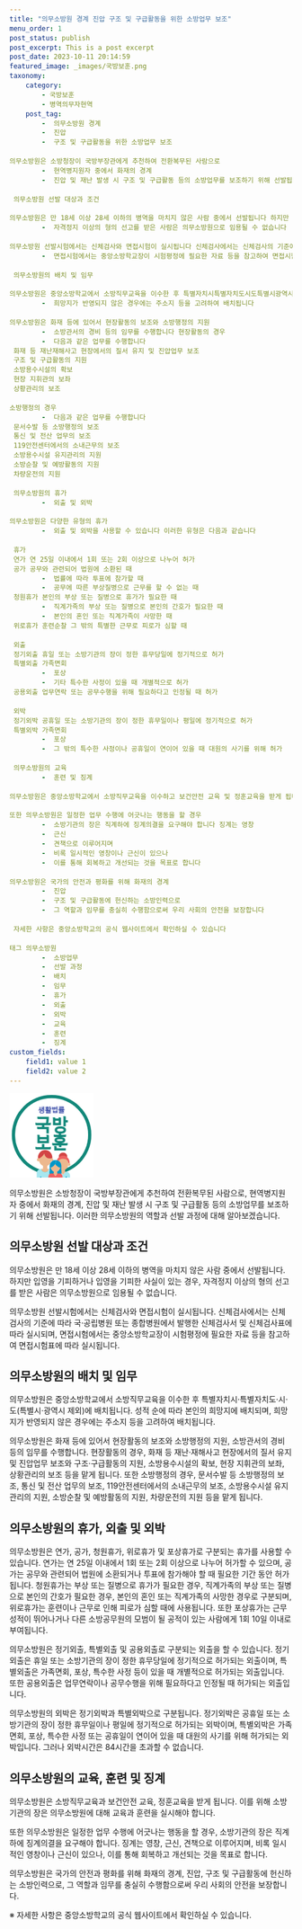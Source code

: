 ```yaml
---
title: "의무소방원 경계 진압 구조 및 구급활동을 위한 소방업무 보조"
menu_order: 1
post_status: publish
post_excerpt: This is a post excerpt
post_date: 2023-10-11 20:14:59
featured_image: _images/국방보훈.png
taxonomy:
    category:
        - 국방보훈
        - 병역의무자현역
    post_tag:
        -  의무소방원 경계
        -  진압
        -  구조 및 구급활동을 위한 소방업무 보조

의무소방원은 소방청장이 국방부장관에게 추천하여 전환복무된 사람으로
        -  현역병지원자 중에서 화재의 경계
        -  진압 및 재난 발생 시 구조 및 구급활동 등의 소방업무를 보조하기 위해 선발됩니다 이러한 의무소방원의 역할과 선발 과정에 대해 알아보겠습니다

 의무소방원 선발 대상과 조건

의무소방원은 만 18세 이상 28세 이하의 병역을 마치지 않은 사람 중에서 선발됩니다 하지만 입영을 기피하거나 입영을 기피한 사실이 있는 경우
        -  자격정지 이상의 형의 선고를 받은 사람은 의무소방원으로 임용될 수 없습니다

의무소방원 선발시험에서는 신체검사와 면접시험이 실시됩니다 신체검사에서는 신체검사의 기준에 따라 국공립병원 또는 종합병원에서 발행한 신체검사서 및 신체검사표에 따라 실시되며
        -  면접시험에서는 중앙소방학교장이 시험평정에 필요한 자료 등을 참고하여 면접시험표에 따라 실시됩니다

 의무소방원의 배치 및 임무

의무소방원은 중앙소방학교에서 소방직무교육을 이수한 후 특별자치시특별자치도시도특별시광역시 제외에 배치됩니다 성적 순에 따라 본인의 희망지에 배치되며
        -  희망지가 반영되지 않은 경우에는 주소지 등을 고려하여 배치됩니다

의무소방원은 화재 등에 있어서 현장활동의 보조와 소방행정의 지원
        -  소방관서의 경비 등의 임무를 수행합니다 현장활동의 경우
        -  다음과 같은 업무를 수행합니다
 화재 등 재난재해사고 현장에서의 질서 유지 및 진압업무 보조
 구조 및 구급활동의 지원
 소방용수시설의 확보
 현장 지휘관의 보좌
 상황관리의 보조

소방행정의 경우
        -  다음과 같은 업무를 수행합니다
 문서수발 등 소방행정의 보조
 통신 및 전산 업무의 보조
 119안전센터에서의 소내근무의 보조
 소방용수시설 유지관리의 지원
 소방순찰 및 예방활동의 지원
 차량운전의 지원

 의무소방원의 휴가
        -  외출 및 외박

의무소방원은 다양한 유형의 휴가
        -  외출 및 외박을 사용할 수 있습니다 이러한 유형은 다음과 같습니다

 휴가
 연가 연 25일 이내에서 1회 또는 2회 이상으로 나누어 허가
 공가 공무와 관련되어 법원에 소환된 때
        -  법률에 따라 투표에 참가할 때
        -  공무에 따른 부상질병으로 근무를 할 수 없는 때
 청원휴가 본인의 부상 또는 질병으로 휴가가 필요한 때
        -  직계가족의 부상 또는 질병으로 본인의 간호가 필요한 때
        -  본인의 혼인 또는 직계가족이 사망한 때
 위로휴가 훈련순찰 그 밖의 특별한 근무로 피로가 심할 때

 외출
 정기외출 휴일 또는 소방기관의 장이 정한 휴무당일에 정기적으로 허가
 특별외출 가족면회
        -  포상
        -  기타 특수한 사정이 있을 때 개별적으로 허가
 공용외출 업무연락 또는 공무수행을 위해 필요하다고 인정될 때 허가

 외박
 정기외박 공휴일 또는 소방기관의 장이 정한 휴무일이나 평일에 정기적으로 허가
 특별외박 가족면회
        -  포상
        -  그 밖의 특수한 사정이나 공휴일이 연이어 있을 때 대원의 사기를 위해 허가

 의무소방원의 교육
        -  훈련 및 징계

의무소방원은 중앙소방학교에서 소방직무교육을 이수하고 보건안전 교육 및 정훈교육을 받게 됩니다 이를 통해 소방 업무에 대한 전문 지식과 실무 능력을 갖추게 됩니다

또한 의무소방원은 일정한 업무 수행에 어긋나는 행동을 할 경우
        -  소방기관의 장은 직계하에 징계의결을 요구해야 합니다 징계는 영창
        -  근신
        -  견책으로 이루어지며
        -  비록 일시적인 영창이나 근신이 있으나
        -  이를 통해 회복하고 개선되는 것을 목표로 합니다

의무소방원은 국가의 안전과 평화를 위해 화재의 경계
        -  진압
        -  구조 및 구급활동에 헌신하는 소방인력으로
        -  그 역할과 임무를 충실히 수행함으로써 우리 사회의 안전을 보장합니다

 자세한 사항은 중앙소방학교의 공식 웹사이트에서 확인하실 수 있습니다

태그 의무소방원
        -  소방업무
        -  선발 과정
        -  배치
        -  임무
        -  휴가
        -  외출
        -  외박
        -  교육
        -  훈련
        -  징계
custom_fields:
    field1: value 1
    field2: value 2
---
```


![국방보훈](/_images/국방보훈.png)

의무소방원은 소방청장이 국방부장관에게 추천하여 전환복무된 사람으로, 현역병지원자 중에서 화재의 경계, 진압 및 재난 발생 시 구조 및 구급활동 등의 소방업무를 보조하기 위해 선발됩니다. 이러한 의무소방원의 역할과 선발 과정에 대해 알아보겠습니다.

## 의무소방원 선발 대상과 조건

의무소방원은 만 18세 이상 28세 이하의 병역을 마치지 않은 사람 중에서 선발됩니다. 하지만 입영을 기피하거나 입영을 기피한 사실이 있는 경우, 자격정지 이상의 형의 선고를 받은 사람은 의무소방원으로 임용될 수 없습니다.

의무소방원 선발시험에서는 신체검사와 면접시험이 실시됩니다. 신체검사에서는 신체검사의 기준에 따라 국·공립병원 또는 종합병원에서 발행한 신체검사서 및 신체검사표에 따라 실시되며, 면접시험에서는 중앙소방학교장이 시험평정에 필요한 자료 등을 참고하여 면접시험표에 따라 실시됩니다.

## 의무소방원의 배치 및 임무

의무소방원은 중앙소방학교에서 소방직무교육을 이수한 후 특별자치시·특별자치도·시·도(특별시·광역시 제외)에 배치됩니다. 성적 순에 따라 본인의 희망지에 배치되며, 희망지가 반영되지 않은 경우에는 주소지 등을 고려하여 배치됩니다.

의무소방원은 화재 등에 있어서 현장활동의 보조와 소방행정의 지원, 소방관서의 경비 등의 임무를 수행합니다. 현장활동의 경우, 화재 등 재난·재해사고 현장에서의 질서 유지 및 진압업무 보조와 구조·구급활동의 지원, 소방용수시설의 확보, 현장 지휘관의 보좌, 상황관리의 보조 등을 맡게 됩니다. 또한 소방행정의 경우, 문서수발 등 소방행정의 보조, 통신 및 전산 업무의 보조, 119안전센터에서의 소내근무의 보조, 소방용수시설 유지관리의 지원, 소방순찰 및 예방활동의 지원, 차량운전의 지원 등을 맡게 됩니다.

## 의무소방원의 휴가, 외출 및 외박

의무소방원은 연가, 공가, 청원휴가, 위로휴가 및 포상휴가로 구분되는 휴가를 사용할 수 있습니다. 연가는 연 25일 이내에서 1회 또는 2회 이상으로 나누어 허가할 수 있으며, 공가는 공무와 관련되어 법원에 소환되거나 투표에 참가해야 할 때 필요한 기간 동안 허가됩니다. 청원휴가는 부상 또는 질병으로 휴가가 필요한 경우, 직계가족의 부상 또는 질병으로 본인의 간호가 필요한 경우, 본인의 혼인 또는 직계가족의 사망한 경우로 구분되며, 위로휴가는 훈련이나 근무로 인해 피로가 심할 때에 사용됩니다. 또한 포상휴가는 근무성적이 뛰어나거나 다른 소방공무원의 모범이 될 공적이 있는 사람에게 1회 10일 이내로 부여됩니다.

의무소방원은 정기외출, 특별외출 및 공용외출로 구분되는 외출을 할 수 있습니다. 정기외출은 휴일 또는 소방기관의 장이 정한 휴무당일에 정기적으로 허가되는 외출이며, 특별외출은 가족면회, 포상, 특수한 사정 등이 있을 때 개별적으로 허가되는 외출입니다. 또한 공용외출은 업무연락이나 공무수행을 위해 필요하다고 인정될 때 허가되는 외출입니다.

의무소방원의 외박은 정기외박과 특별외박으로 구분됩니다. 정기외박은 공휴일 또는 소방기관의 장이 정한 휴무일이나 평일에 정기적으로 허가되는 외박이며, 특별외박은 가족면회, 포상, 특수한 사정 또는 공휴일이 연이어 있을 때 대원의 사기를 위해 허가되는 외박입니다. 그러나 외박시간은 84시간을 초과할 수 없습니다.

## 의무소방원의 교육, 훈련 및 징계

의무소방원은 소방직무교육과 보건안전 교육, 정훈교육을 받게 됩니다. 이를 위해 소방기관의 장은 의무소방원에 대해 교육과 훈련을 실시해야 합니다.

또한 의무소방원은 일정한 업무 수행에 어긋나는 행동을 할 경우, 소방기관의 장은 직계하에 징계의결을 요구해야 합니다. 징계는 영창, 근신, 견책으로 이루어지며, 비록 일시적인 영창이나 근신이 있으나, 이를 통해 회복하고 개선되는 것을 목표로 합니다.

의무소방원은 국가의 안전과 평화를 위해 화재의 경계, 진압, 구조 및 구급활동에 헌신하는 소방인력으로, 그 역할과 임무를 충실히 수행함으로써 우리 사회의 안전을 보장합니다.

※ 자세한 사항은 중앙소방학교의 공식 웹사이트에서 확인하실 수 있습니다.
